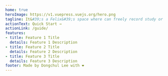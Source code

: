```yaml
---
home: true
heroImage: https://v1.vuepress.vuejs.org/hero.png
tagline: It&#39;s a Felix&#39;s space where can freely record study or anything.
actionText: Quick Start →
actionLink: /guide/
features:
- title: Feature 1 Title
  details: Feature 1 Description
- title: Feature 2 Title
  details: Feature 2 Description
- title: Feature 3 Title
  details: Feature 3 Description
footer: Made by Dongchul Lee with ❤️
---
```


